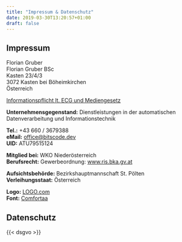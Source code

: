 ```yaml
---
title: "Impressum & Datenschutz"
date: 2019-03-30T13:20:57+01:00
draft: false
---
```


## Impressum

Florian Gruber  
Florian Gruber BSc  
Kasten 23/4/3  
3072 Kasten bei Böheimkirchen  
Österreich  
  
[Informationspflicht lt. ECG und Mediengesetz](https://www.wkoecg.at/Ecg.aspx?FirmaID=3a0bcb36-d485-4adf-86dc-abc273e061f0)  
  
**Unternehmensgegenstand:** Dienstleistungen in der automatischen Datenverarbeitung und Informationstechnik  
  
**Tel.:** +43 660 / 3679388  
**eMail:** office@bitscode.dev  
**UID:** ATU79515124  
  
**Mitglied bei:** WKO Niederösterreich  
**Berufsrecht:** Gewerbeordnung: www.ris.bka.gv.at  
  
**Aufsichtsbehörde:** Bezirkshauptmannschaft St. Pölten  
**Verleihungsstaat:** Österreich  
  
**Logo:** [LOGO.com](https://logo.com)  
**Font:** [Comfortaa](https://fonts.google.com/specimen/Comfortaa)  

## Datenschutz

{{< dsgvo >}}
